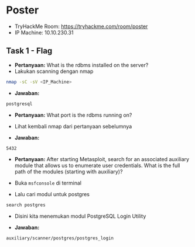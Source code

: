 # Poster
- TryHackMe Room: https://tryhackme.com/room/poster
- IP Machine: 10.10.230.31

## Task 1 - Flag

- **Pertanyaan:** What is the rdbms installed on the server?
- Lakukan scanning dengan nmap
```sh
nmap -sC -sV <IP_Machine>
```


- **Jawaban:**
```sh
postgresql
```

- **Pertanyaan:** What port is the rdbms running on?
- Lihat kembali nmap dari pertanyaan sebelumnya

- **Jawaban:**
```sh
5432
```

- **Pertanyaan:** After starting Metasploit, search for an associated auxiliary module that allows us to enumerate user credentials. What is the full path of the modules (starting with auxiliary)?
- Buka `msfconsole` di terminal

- Lalu cari modul untuk postgres
```sh
search postgres
```

- Disini kita menemukan modul PostgreSQL Login Utility


- **Jawaban:**
```sh
auxiliary/scanner/postgres/postgres_login
```
